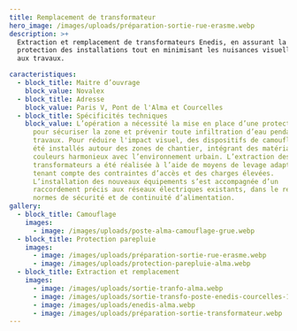 ```yaml
---
title: Remplacement de transformateur
hero_image: /images/uploads/préparation-sortie-rue-erasme.webp
description: >+
  Extraction et remplacement de transformateurs Enedis, en assurant la
  protection des installations tout en minimisant les nuisances visuelles liées
  aux travaux.

caracteristiques:
  - block_title: Maitre d’ouvrage
    block_value: Novalex
  - block_title: Adresse
    block_value: Paris V, Pont de l'Alma et Courcelles
  - block_title: Spécificités techniques
    block_value: L’opération a nécessité la mise en place d’une protection parapluie
      pour sécuriser la zone et prévenir toute infiltration d’eau pendant les
      travaux. Pour réduire l'impact visuel, des dispositifs de camouflage ont
      été installés autour des zones de chantier, intégrant des matériaux et des
      couleurs harmonieux avec l’environnement urbain. L’extraction des anciens
      transformateurs a été réalisée à l’aide de moyens de levage adaptés, en
      tenant compte des contraintes d’accès et des charges élevées.
      L’installation des nouveaux équipements s’est accompagnée d’un
      raccordement précis aux réseaux électriques existants, dans le respect des
      normes de sécurité et de continuité d’alimentation.
gallery:
  - block_title: Camouflage
    images:
      - image: /images/uploads/poste-alma-camouflage-grue.webp
  - block_title: Protection parepluie
    images:
      - image: /images/uploads/préparation-sortie-rue-erasme.webp
      - image: /images/uploads/protection-parepluie-alma.webp
  - block_title: Extraction et remplacement
    images:
      - image: /images/uploads/sortie-tranfo-alma.webp
      - image: /images/uploads/sortie-transfo-poste-enedis-courcelles-1-.webp
      - image: /images/uploads/enedis-alma.webp
      - image: /images/uploads/préparation-sortie-transformateur.webp
---
```

